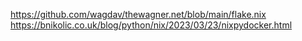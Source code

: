 https://github.com/wagdav/thewagner.net/blob/main/flake.nix
https://bnikolic.co.uk/blog/python/nix/2023/03/23/nixpydocker.html
